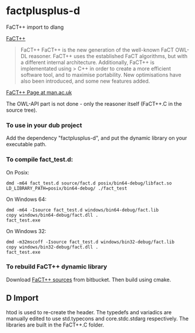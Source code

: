 # factplusplus-d
FaCT++ import to dlang

[FaCT++](http://owl.man.ac.uk/factplusplus/)
> FaCT++
> FaCT++ is the new generation of the well-known FaCT OWL-DL reasoner. FaCT++ uses the established FaCT algorithms, but with a different internal architecture. Additionally, FaCT++ is implementated using > C++ in order to create a more efficient software tool, and to maximise portability. New optimisations have also been introduced, and some new features added.

[FaCT++ Page at man.ac.uk](http://owl.cs.manchester.ac.uk/tools/fact/)


The OWL-API part is not done - only the reasoner itself (FaCT++.C in the source tree).

### To use in your dub project

Add the dependency "factplusplus-d", and put the dynamic library on your executable path.


### To compile fact_test.d:

On Posix:

    dmd -m64 fact_test.d source/fact.d posix/bin64-debug/libfact.so
    LD_LIBRARY_PATH=posix/bin64-debug/ ./fact_test

On Windows 64:

    dmd -m64 -Isource fact_test.d windows/bin64-debug/fact.lib
    copy windows/bin64-debug/fact.dll .
    fact_test.exe

On Windows 32:

    dmd -m32mscoff -Isource fact_test.d windows/bin32-debug/fact.lib
    copy windows/bin32-debug/fact.dll .
    fact_test.exe


### To rebuild FaCT++ dynamic library

Download [FaCT++ sources](https://bitbucket.org/dtsarkov/factplusplus) from bitbucket.
Then build using cmake.  

## D Import
htod is used to re-create the header.  The typedefs and variadics are manually edited to use std.typecons and core.stdc.stdarg respectively.
The libraries are built in the FaCT++.C folder.

